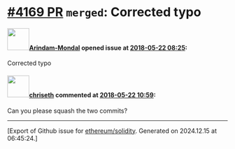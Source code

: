 # [\#4169 PR](https://github.com/ethereum/solidity/pull/4169) `merged`: Corrected typo

#### <img src="https://avatars.githubusercontent.com/u/9895635?u=6da502dea4579616e85367c929d6c99219cb657b&v=4" width="50">[Arindam-Mondal](https://github.com/Arindam-Mondal) opened issue at [2018-05-22 08:25](https://github.com/ethereum/solidity/pull/4169):

Corrected typo

#### <img src="https://avatars.githubusercontent.com/u/9073706?v=4" width="50">[chriseth](https://github.com/chriseth) commented at [2018-05-22 10:59](https://github.com/ethereum/solidity/pull/4169#issuecomment-390949823):

Can you please squash the two commits?


-------------------------------------------------------------------------------



[Export of Github issue for [ethereum/solidity](https://github.com/ethereum/solidity). Generated on 2024.12.15 at 06:45:24.]
